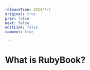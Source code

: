 ```yaml
---
releaseTime: 2024/7/1
original: true
prev: false
next: false
editLink: false
comment: true

---
```


# What is RubyBook?












